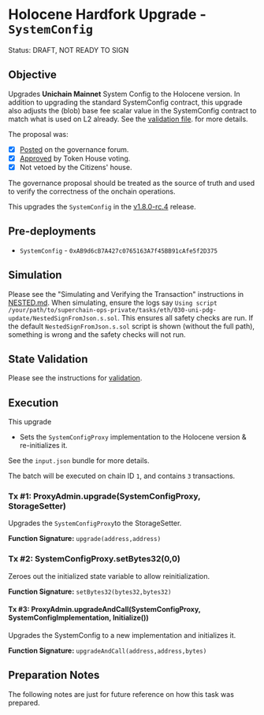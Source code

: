 # Holocene Hardfork Upgrade - `SystemConfig`

Status: DRAFT, NOT READY TO SIGN

## Objective

Upgrades **Unichain Mainnet** System Config to the Holocene version. In addition to upgrading the standard SystemConfig contract, this upgrade also adjusts the (blob) base fee scalar value in the SystemConfig contract to match what is used on L2 already. See the [validation file](./VALIDATION.md). for more details. 

The proposal was:

- [X] [Posted](https://gov.optimism.io/t/upgrade-proposal-11-holocene-network-upgrade/9313) on the governance forum.
- [X] [Approved](https://vote.optimism.io/proposals/20127877429053636874064552098716749508236019236440427814457915785398876262515) by Token House voting.
- [X] Not vetoed by the Citizens' house.

The governance proposal should be treated as the source of truth and used to verify the correctness of the onchain operations.

This upgrades the `SystemConfig` in the [v1.8.0-rc.4](https://github.com/ethereum-optimism/optimism/tree/v1.8.0-rc.4) release.


## Pre-deployments

- `SystemConfig` - `0xAB9d6cB7A427c0765163A7f45BB91cAfe5f2D375`

## Simulation

Please see the "Simulating and Verifying the Transaction" instructions in [NESTED.md](../../../NESTED.md).
When simulating, ensure the logs say `Using script /your/path/to/superchain-ops-private/tasks/eth/030-uni-pdg-update/NestedSignFromJson.s.sol`.
This ensures all safety checks are run. If the default `NestedSignFromJson.s.sol` script is shown (without the full path), something is wrong and the safety checks will not run.

## State Validation

Please see the instructions for [validation](./VALIDATION.md).

## Execution

This upgrade
* Sets the `SystemConfigProxy` implementation to the Holocene version & re-initializes it.

See the `input.json` bundle for more details.

The batch will be executed on chain ID `1`, and contains `3` transactions.

### Tx #1: ProxyAdmin.upgrade(SystemConfigProxy, StorageSetter)

Upgrades the `SystemConfigProxy`to the StorageSetter.

**Function Signature:** `upgrade(address,address)`

### Tx #2: SystemConfigProxy.setBytes32(0,0)

Zeroes out the initialized state variable to allow reinitialization.

**Function Signature:** `setBytes32(bytes32,bytes32)`

#### Tx #3: ProxyAdmin.upgradeAndCall(SystemConfigProxy, SystemConfigImplementation, Initialize())

Upgrades the SystemConfig to a new implementation and initializes it.

**Function Signature:** `upgradeAndCall(address,address,bytes)`

## Preparation Notes

The following notes are just for future reference on how this task was prepared.

